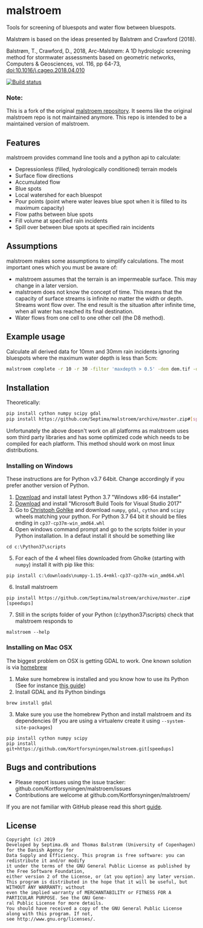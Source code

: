 malstroem
=========
Tools for screening of bluespots and water flow between bluespots.

Malstrøm is based on the ideas presented by Balstrøm and Crawford (2018).

Balstrøm, T., Crawford, D., 2018, Arc-Malstrøm: A 1D hydrologic screening method for stormwater assessments based on geometric networks, Computers & Geosciences, vol. 116, pp 64-73, [doi:10.1016/j.cageo.2018.04.010](https://doi.org/10.1016/j.cageo.2018.04.010)

[![Build status](https://ci.appveyor.com/api/projects/status/hhnnd65moi0fl71w/branch/master?svg=true)](https://ci.appveyor.com/project/Septima/malstroem/branch/master)

### Note:
This is a fork of the original [malstroem repository](https://github.com/Kortforsyningen/malstroem). It seems like the original malstroem repo is not maintained anymore. This repo is intended to be a maintained version of malstroem.

Features
--------
malstroem provides command line tools and a python api to calculate:

* Depressionless (filled, hydrologically conditioned) terrain models
* Surface flow directions
* Accumulated flow
* Blue spots
* Local watershed for each bluespot
* Pour points (point where water leaves blue spot when it is filled to its maximum capacity)
* Flow paths between blue spots
* Fill volume at specified rain incidents
* Spill over between blue spots at specified rain incidents

Assumptions
-----------
malstroem makes some assumptions to simplify calculations. The most important ones which you must be aware of:

* malstroem assumes that the terrain is an impermeable surface. This may change in a later version.
* malstroem does not know the concept of time. This means that the capacity of surface streams is infinite no matter the
width or depth. Streams wont flow over. The end result is the situation after infinite time, when all water has reached
its final destination.
* Water flows from one cell to one other cell (the D8 method).

Example usage
-------------
Calculate all derived data for 10mm and 30mm rain incidents ignoring bluespots where the maximum water depth is less than 5cm:

```bash
malstroem complete -r 10 -r 30 -filter 'maxdepth > 0.5' -dem dem.tif -outdir c:\outputdirectory
```


Installation
------------

Theoretically:

```bash
pip install cython numpy scipy gdal
pip install https://github.com/Septima/malstroem/archive/master.zip#[speedups]
```

Unfortunately the above doesn't work on all platforms as malstroem uses som third party libraries and has some optimized code which needs to be compiled for each platform. This method should work on most linux distributions.

### Installing on Windows

These instructions are for Python v3.7 64bit. Change accordingly if you prefer another version of Python.

 1. [Download](https://www.python.org/downloads/windows/) and install latest Python 3.7 "Windows x86-64 installer" 
 2. [Download](https://visualstudio.microsoft.com/downloads/#build-tools-for-visual-studio-2017) and install "Microsoft Build Tools for Visual Studio 2017"
 3. Go to [Christoph Gohlke](http://www.lfd.uci.edu/~gohlke/pythonlibs/) and download `numpy`, `gdal`, `cython` and `scipy` wheels matching your python. For Python 3.7 64 bit it should be files ending in `cp37‑cp37m‑win_amd64.whl`
 4. Open windows command prompt and go to the scripts folder in your Python installation. In a defaut install it should be something like
  ```
  cd c:\Python37\scripts
  ```
 5. For each of the 4 wheel files downloaded from Gholke (starting with `numpy`) install it with pip like this:
 ```
 pip install c:\downloads\numpy‑1.15.4+mkl‑cp37‑cp37m‑win_amd64.whl
 ```
 6. Install malstroem
 ```
 pip install https://github.com/Septima/malstroem/archive/master.zip#[speedups]
 ```
 7. Still in the scripts folder of your Python (c:\python37\scripts) check that malstroem responds to
 ```
 malstroem --help
 ```
 
### Installing on Mac OSX
 The biggest problem on OSX is getting GDAL to work. One known solution is via [homebrew](http://brew.sh/)
 1. Make sure homebrew is installed and you know how to use its Python (See for instance [this guide](http://docs.python-guide.org/en/latest/starting/install/osx/))
 2. Install GDAL and its Python bindings
 
  ```
  brew install gdal
  ```
 3. Make sure you use the homebrew Python and install malstroem and its dependencies (If you are using a virtualenv create       it using `--system-site-packages`) 
 
  ```
  pip install cython numpy scipy
  pip install git+https://github.com/Kortforsyningen/malstroem.git[speedups]
  ```

Bugs and contributions
----------------------
- Please report issues using the issue tracker: github.com/Kortforsyningen/malstroem/issues
- Contributions are welcome at github.com/Kortforsyningen/malstroem/

If you are not familiar with GitHub please read this short [guide](https://guides.github.com/activities/contributing-to-open-source/).

License
-------
```
Copyright (c) 2019
Developed by Septima.dk and Thomas Balstrøm (University of Copenhagen) for the Danish Agency for
Data Supply and Efficiency. This program is free software: you can redistribute it and/or modify
it under the terms of the GNU General Public License as published by the Free Software Foundation,
either version 2 of the License, or (at you option) any later version.
This program is distributed in the hope that it will be useful, but WITHOUT ANY WARRANTY; without
even the implied warranty of MERCHANTABILITY or FITNESS FOR A PARTICULAR PURPOSE. See the GNU Gene-
ral Public License for more details.
You should have received a copy of the GNU General Public License along with this program. If not,
see http://www.gnu.org/licenses/.
```
